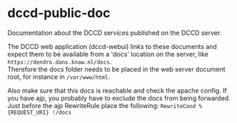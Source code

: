 # dccd-public-doc

Documentation about the DCCD services published on the DCCD server. 

The DCCD web application (dccd-webui) links to these documents and expect them to be available from a 'docs' location on the server, like `https://dendro.dans.knaw.nl/docs`.  
Therefore the docs folder needs to be placed in the web server document root, for instance in `/var/www/html`. 

Also make sure that this docs is reachable and check the apache config. 
If you have ajp, you probably have to exclude the docs from being forwarded. 
Just before the ajp RewriteRule place the following: 
`RewriteCond %{REQUEST_URI} !/docs`
